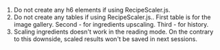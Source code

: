 1. Do not create any h6 elements if using RecipeScaler.js.
2. Do not create any tables if using RecipeScaler.js.. First table is for the image gallery. Second - for ingredients upscaling. Third - for history. 
3. Scaling ingredients doesn't work in the reading mode. On the contrary to this downside, scaled results won't be saved in next sessions.